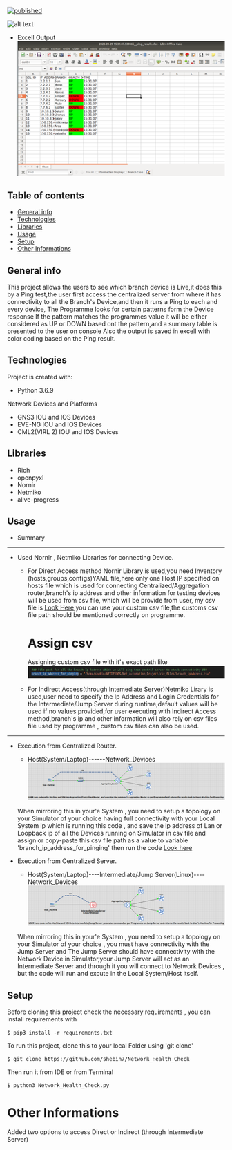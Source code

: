 [![published](https://static.production.devnetcloud.com/codeexchange/assets/images/devnet-published.svg)](https://developer.cisco.com/codeexchange/github/repo/shebin7/Network_Health_Check)



![alt text](https://github.com/shebin7/Network_Health_Check/blob/master/Advance_Ping_Dev.gif)

* Excell Output
![alt text](https://github.com/shebin7/Network_Health_Check/blob/master/Snapshots/Excell_Status.png)

## Table of contents
* [General info](#general-info)
* [Technologies](#technologies)
* [Libraries](#libraries)
* [Usage](#usage)
* [Setup](#setup)
* [Other Informations](#other-informations)


## General info
This project allows the users to see which branch device is Live,it does this by a Ping test,the user first access the centralized server from where it has 
connectivity to all the Branch's Device,and then it runs a Ping to each and every device, The Programme looks for certain patterns form the Device response 
If the pattern matches the programmes value it will be either considered as UP or DOWN based ont the pattern,and a summary table is presented to the user on console
Also the output is saved in excell with color coding based on the Ping result.

## Technologies
Project is created with:
* Python 3.6.9

Network Devices and Platforms
* GNS3 IOU and IOS Devices
* EVE-NG IOU and IOS Devices
* CML2(VIRL 2) IOU and IOS Devices


## Libraries

 * Rich
 * openpyxl
 * Nornir
 * Netmiko
 * alive-progress
 

## Usage 

* Summary
---
  * Used Nornir , Netmiko Libraries for connecting Device.
 
 
      - For Direct Access method Nornir Library is used,you need Inventory (hosts,groups,configs)YAML file,here only one Host IP specified on hosts file which is 
        used for connecting Centralized/Aggregation router,branch's ip address and other information for testing devices will be used from csv file, which will be provide from user, my csv file is [Look Here](https://github.com/shebin7/Network_Health_Check/blob/master/branch_ipaddress.csv),you can use your custom csv file,the customs csv file path should be mentioned correctly on programme.
 
 
        # Assign csv   
          Assigning custom csv file with it's exact path like
          ![alt text](https://github.com/shebin7/Network_Health_Check/blob/master/Snapshots/snap_assign_branch_ip.png)
	  

    
      - For Indirect Access(through Intemediate Server)Netmiko Lirary is used,user need to specify the Ip Address and Login Credentials for the Intermediate/Jump
        Server during runtime,default values will be used if no values provided,for user executing with Indirect Access method,branch's ip and other information will also rely on csv files file used by programme , custom csv files can also be used.

***


* Execution from Centralized Router.


  * Host(System/Laptop)------Network_Devices
  ![alt text](https://github.com/shebin7/Network_Health_Check/blob/master/Snapshots/Direct.png)  

  When mirroring this in your'e System , you need to setup a topology on your Simulator of your choice having full connectivity with your Local System ip which is running this code , and save the ip address of Lan or Loopback ip of all the Devices running on Simulator in csv file and assign or copy-paste this csv file path as a value to variable 'branch_ip_address_for_pinging' then run the code [Look here](#assign-csv)




* Execution from Centralized Server.


  * Host(System/Laptop)----Intermediate/Jump Server(Linux)----Network_Devices  
  ![alt text](https://github.com/shebin7/Network_Health_Check/blob/master/Snapshots/Intermediate_Server.png)

  When mirroring this in your'e System , you need to setup a topology on your Simulator of your choice , you must have connectivity with the Jump Server and The Jump Server should have connectivity with the Network Device in Simulator,your Jump Server will act as an Intermediate Server and through it you will connect to Network Devices , but the code will run and excute in the Local System/Host itself. 



## Setup

Before cloning this project check the necessary requirements , you can install requirements with

```
$ pip3 install -r requirements.txt
```


To run this project, clone this to your local Folder using 'git clone'

```
$ git clone https://github.com/shebin7/Network_Health_Check
```
Then run it from IDE or from Terminal 
```
$ python3 Network_Health_Check.py
```


# Other Informations
Added two options to access Direct or Indirect (through Intermediate Server) 

